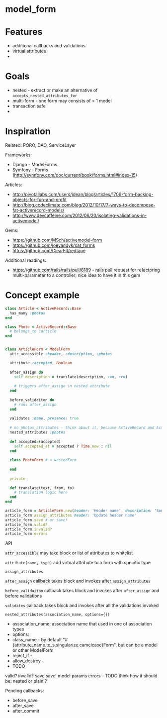 model_form
==========

Features
========

* additional callbacks and validations
* virtual attributes
* 

Goals
=====

* nested - extract or make an alternative of `accepts_nested_attributes_for`
* multi-form - one form may consists of > 1 model
* transaction safe
* 

Inspiration
===========

Related: PORO, DAO, ServiceLayer

Frameworks:

* Django - ModelForms
* Symfony - Forms (http://symfony.com/doc/current/book/forms.html#index-15)

Articles:

* http://pivotallabs.com/users/jdean/blog/articles/1706-form-backing-objects-for-fun-and-profit
* http://blog.codeclimate.com/blog/2012/10/17/7-ways-to-decompose-fat-activerecord-models/
* http://www.devcaffeine.com/2012/06/20/isolating-validations-in-activemodel/

Gems:

* https://github.com/MSch/activemodel-form
* https://github.com/joevandyk/cat_forms
* https://github.com/ClearFit/redtape

Additional readings:

* https://github.com/rails/rails/pull/8189 - rails pull request for refactoring multi-parameter to a controller; nice idea to have it in this gem

Concept example
===============
    
```ruby
class Article < ActiveRecord::Base
  has_many :photos
end

class Photo < ActiveRecord::Base
  # belongs_to :article
end


class ArticleForm < ModelForm
  attr_accessible :header, :description, :photos

  attribute :accepted, Boolean
  
  after_assign do
    self.description = translate(description, :en, :ru)
    
    # triggers after_assign in nested attribute
  end
  
  before_validaiton do
    # runs after_assign
  end
  
  validates :name, presence: true
  
  # no photos_attributes - think about it, because ActiveRecord and ActionPack have some references on _attributes
  nested_attributes :photos
  
  def accepted=(accepted)
    self.accepted_at = accepted ? Time.now : nil
  end
  
  class PhotoForm # < NestedForm
    
  end
  
  private
  
  def translate(text, from, to)
    # translation logic here
  end
end

article_form = ArticleForm.new(header: 'Header name', description: 'Some description here', photos: [{id: 1, name: 'some name'}, {name: 'new'}])
article_form.assign_attributes header: 'Update header name'
article_form.save # or save!
article_form.valid?
article_form.invalid?
article_form.errors
```

API

`attr_accessible`
may take block or list of attributes to whitelist

`attribute(name, type)`
add virtual attribute to a form with specific type

`assign_attributes`


`after_assign`
callback takes block and invokes after `assign_attributes`

`before_validaiton`
callback takes block and invokes after `after_assign` and before validations

`validates`
callback takes block and invokes after all the validations invoked

`nested_attributes(association_name, options={})`

* association_name: association name that used in one of association types
* options:
* class_name - by default "#{attribute_name.to_s.singularize.camelcase}Form", but can be a model or other ModelForm
* reject_if - 
* allow_destroy - 
* TODO

valid?
invalid?
save
save!
model
params
errors - TODO think how it should be: nested or plain!?

Pending callbacks:

* before_save
* after_save
* after_commit

